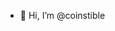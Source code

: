 - 👋 Hi, I’m @coinstible

<!---
coinstible/coinstible is a ✨ special ✨ repository because its `README.md` (this file) appears on your GitHub profile.
You can click the Preview link to take a look at your changes.
--->
